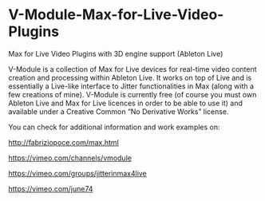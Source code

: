# V-Module-Max-for-Live-Video-Plugins
Max for Live Video Plugins with 3D engine support (Ableton Live)

V-Module is a collection of Max for Live devices for real-time video content creation and processing within Ableton Live. It works on top of Live and is essentially a Live-like interface to Jitter functionalities in Max (along with a few creations of mine). V-Module is currently free (of course you must own Ableton Live and Max for Live licences in order to be able to use it) and available under a Creative Common “No Derivative Works” license. 

You can check for additional information and work examples on:

http://fabriziopoce.com/max.html

https://vimeo.com/channels/vmodule

https://vimeo.com/groups/jitterinmax4live

https://vimeo.com/june74
